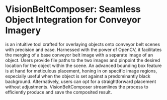 # VisionBeltComposer: Seamless Object Integration for Conveyor Imagery
is an intuitive tool crafted for overlaying objects onto conveyor belt scenes with precision and ease. Harnessed with the power of OpenCV, it facilitates the merging of a base conveyor belt image with a separate image of an object. Users provide file paths to the two images and pinpoint the desired location for the object within the scene. An advanced bounding box feature is at hand for meticulous placement, honing in on specific image regions, especially useful when the object is set against a predominantly black background. Alternatively, users can opt for a straightforward placement without adjustments. VisionBeltComposer streamlines the process to efficiently produce and save the composited result.
